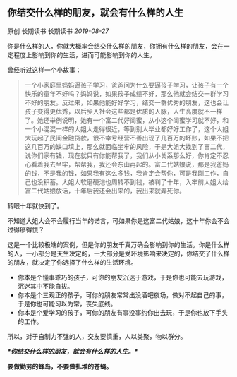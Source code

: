 ## 你结交什么样的朋友，就会有什么样的人生

原创 长期读书 长期读书 *2019-08-27*

你是什么样的人，你就大概率会结交什么样的朋友，你拥有什么样的朋友，会在一定程度上影响到你的生活，进而可能影响到你的人生。

曾经听过这样一个小故事：

> 一个小家庭里妈妈逼孩子学习，爸爸问为什么要逼孩子学习，让孩子有一个快乐的童年不好吗？妈妈说，如果孩子成绩不好，那么他就会结交一群学习不好的朋友。反过来，如果他能好好学习，结交一群优秀的朋友，这也会让孩子变得更优秀，以后步入社会这些都是优质的人脉，人生高度就不一样了。她还举例说明，她有一个富二代好闺蜜，从小这个闺蜜学习就不好，和一个小混混一样的大姐大走得很近，等到别人毕业都好好工作了，这个大姐大玩起了民间金融贷款，很不幸亏经营不善出现了几百万的坏账，如果不把这几百万的缺口填上，那么就面临坐牢的风险，于是大姐大找到了富二代，说你们家有钱，现在就只有你能帮我了，我们从小关系那么好，你肯定不忍心看着我去坐牢，帮帮我，我还会东山再起的。富二代姑娘说，那是我爸妈的钱，不是我的钱，如果我有这么多钱，我肯定会帮你，可是我刚工作，自己也没积蓄。大姐大软磨硬泡也周转不到钱，被判了十年，入牢前大姐大给富二代姑娘放话，十年后我还会出来的，我出来就弄死你。

转眼十年就快到了。

不知道大姐大会不会履行当年的诺言，可如果你是这富二代姑娘，这十年你会不会过得瘆得慌？

这是一个比较极端的案例，但是你的朋友千真万确会影响到你的生活。你是什么样的人，一小部分是天生决定的，一大部分是受环境影响来决定的，你结交了什么样的朋友，就决定了你选择了什么样的生活环境。

- 你本是个懂事乖巧的孩子，可你的朋友沉迷于游戏，于是你也可能去玩游戏，沉迷其中不能自拔。
- 你本是个三观正的孩子，可你的朋友常常出没酒吧夜场，做对不起自己的事，于是你也可能习以为常，丧失底线。
- 你本是个爱学习的孩子，可你的朋友有事没事约你出去玩，于是你也放下手头的工作。

所以，对于自制力不强的人，交友要慎重，人以类聚，物以群分。

***\*你结交什么样的朋友，就会有什么样的人生。\****

**要做勤劳的蜂鸟，不要做扎堆的苍蝇。**